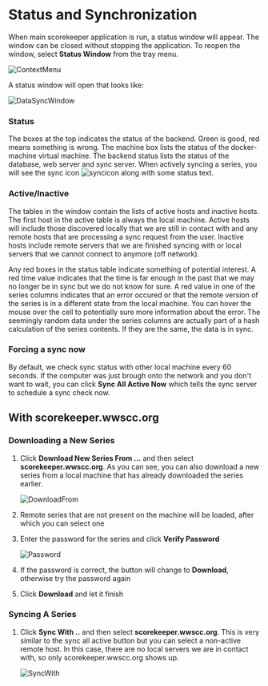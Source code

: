 # Status and Synchronization

When main scorekeeper application is run, a status window will appear.  The window can be closed without stopping
the application.  To reopen the window, select **Status Window** from the tray menu.

![ContextMenu](images/syncmenu.png)

A status window will open that looks like:

![DataSyncWindow](images/syncwindow.png)

### Status
The boxes at the top indicates the status of the backend.  Green is good, red means something is wrong.  The machine
box lists the status of the docker-machine virtual machine.  The backend status lists the status of the database,
web server and sync server. When actively syncing a series, you will see the sync icon ![syncicon](images/syncing.png) 
along with some status text.

### Active/Inactive
The tables in the window contain the lists of active hosts and inactive hosts. The first host in the active
table is always the local machine.  Active hosts will include those discovered locally that we are still
in contact with and any remote hosts that are processing a sync request from the user.  Inactive hosts include
remote servers that we are finished syncing with or local servers that we cannot connect to anymore (off network).

Any red boxes in the status table indicate something of potential interest.  A red time value indicates that the
time is far enough in the past that we may no longer be in sync but we do not know for sure.  A red value in one
of the series columns indicates that an error occured or that the remote version of the series is in a different
state from the local machine.  You can hover the mouse over the cell to potentially sure more information about
the error.  The seemingly random data under the series columns are actually part of a hash calculation of the
series contents.  If they are the same, the data is in sync.

### Forcing a sync now
By default, we check sync status with other local machine every 60 seconds.  If the computer was just brough onto the network
and you don't want to wait, you can click **Sync All Active Now** which tells the sync server to schedule a sync check now.


## With scorekeeper.wwscc.org

### Downloading a New Series
1. Click **Download New Series From ...** and then select **scorekeeper.wwscc.org**.  As you can see, you can also download
   a new series from a local machine that has already downloaded the series earlier.

    ![DownloadFrom](images/downloadfrom.png)

2. Remote series that are not present on the machine will be loaded, after which you can select one
3. Enter the password for the series and click **Verify Password**

    ![Password](images/password.png)

4. If the password is correct, the button will change to **Download**, otherwise try the password again
5. Click **Download** and let it finish

### Syncing A Series
1. Click **Sync With ..** and then select **scorekeeper.wwscc.org**.  This is very similar to the sync all active button but
   you can select a non-active remote host.  In this case, there are no local servers we are in contact with, so only
   scorekeeper.wwscc.org shows up.

    ![SyncWith](images/syncwith.png)

